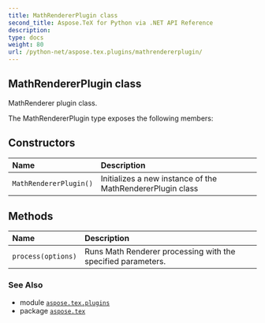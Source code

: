 ```yaml
---
title: MathRendererPlugin class
second_title: Aspose.TeX for Python via .NET API Reference
description: 
type: docs
weight: 80
url: /python-net/aspose.tex.plugins/mathrendererplugin/
---
```


## MathRendererPlugin class

MathRenderer plugin class.



The MathRendererPlugin type exposes the following members:
## Constructors
| Name | Description |
| :- | :- |
| `MathRendererPlugin()` | Initializes a new instance of the MathRendererPlugin class |
## Methods
| Name | Description |
| :- | :- |
| `process(options)` | Runs Math Renderer processing with the specified parameters. |

### See Also

* module [`aspose.tex.plugins`](/tex/python-net/aspose.tex.plugins/)
* package [`aspose.tex`](/tex/python-net/)

